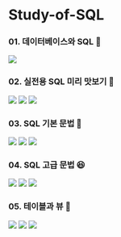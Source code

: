 # Study-of-SQL

### 01. 데이터베이스와 SQL 🧐  
<a href="https://velog.io/@kimminseo9/SQL-01-1-%EB%8D%B0%EC%9D%B4%ED%84%B0%EB%B2%A0%EC%9D%B4%EC%8A%A4-%EC%95%8C%EC%95%84%EB%B3%B4%EA%B8%B0"><img src="https://img.shields.io/badge/01. 데이터베이스 알아보기-0085CA?style=flat-square&logo=velog&logoColor=white"/></a>

### 02. 실전용 SQL 미리 맛보기 🙂
<a href="https://velog.io/@kimminseo9/SQL-02-1-%EB%8D%B0%EC%9D%B4%ED%84%B0%EB%B2%A0%EC%9D%B4%EC%8A%A4-%EB%AA%A8%EB%8D%B8%EB%A7%81"><img src="https://img.shields.io/badge/01. 데이터베이스 모델링-0085CA?style=flat-square&logo=velog&logoColor=white"/></a>
<a href="https://velog.io/@kimminseo9/SQL-02-2-%EB%8D%B0%EC%9D%B4%ED%84%B0%EB%B2%A0%EC%9D%B4%EC%8A%A4-%EC%8B%9C%EC%9E%91%EB%B6%80%ED%84%B0-%EB%81%9D%EA%B9%8C%EC%A7%80"><img src="https://img.shields.io/badge/02. 데이터베이스 시작부터 끝까지-0085CA?style=flat-square&logo=velog&logoColor=white"/></a>
<a href="https://velog.io/@kimminseo9/SQL-02-3-%EB%8D%B0%EC%9D%B4%ED%84%B0%EB%B2%A0%EC%9D%B4%EC%8A%A4-%EA%B0%9C%EC%B2%B4"><img src="https://img.shields.io/badge/03. 데이터베이스 개체-0085CA?style=flat-square&logo=velog&logoColor=white"/></a>    
    
### 03. SQL 기본 문법 🥸
<a href="https://velog.io/@kimminseo9/SQL-03-1-SELECT-FROM-WHERE"><img src="https://img.shields.io/badge/01. SELECT ~ FROM ~ WHERE-0085CA?style=flat-square&logo=velog&logoColor=white"/></a> 
<a href="https://velog.io/@kimminseo9/SQL-03-2-%EC%A2%80-%EB%8D%94-%EA%B9%8A%EA%B2%8C-%EC%95%8C%EC%95%84%EB%B3%B4%EB%8A%94-SELECT-%EB%AC%B8"><img src="https://img.shields.io/badge/02. 좀 더 깊게 알아보는 SELECT 문-0085CA?style=flat-square&logo=velog&logoColor=white"/></a> 
<a href="https://velog.io/@kimminseo9/SQL-03-3-%EB%8D%B0%EC%9D%B4%ED%84%B0-%EB%B3%80%EA%B2%BD%EC%9D%84-%EC%9C%84%ED%95%9C-SQL-%EB%AC%B8"><img src="https://img.shields.io/badge/03. 데이터 변경을 위한 SQL 문-0085CA?style=flat-square&logo=velog&logoColor=white"/></a> 
    
### 04. SQL 고급 문법 😆
<a href="https://velog.io/@kimminseo9/SQL-04-1-MySQL%EC%9D%98-%EB%8D%B0%EC%9D%B4%ED%84%B0-%ED%98%95%EC%8B%9D"><img src="https://img.shields.io/badge/01. MySQL의 데이터 형식-0085CA?style=flat-square&logo=velog&logoColor=white"/></a> 
<a href="https://velog.io/@kimminseo9/SQL-04-2-%EB%91%90-%ED%85%8C%EC%9D%B4%EB%B8%94%EC%9D%84-%EB%AC%B6%EB%8A%94-%EC%A1%B0%EC%9D%B8"><img src="https://img.shields.io/badge/02. 두 테이블을 묶는 조인-0085CA?style=flat-square&logo=velog&logoColor=white"/></a> 
<a href="https://velog.io/@kimminseo9/SQL-04-3-SQL-%ED%94%84%EB%A1%9C%EA%B7%B8%EB%9E%98%EB%B0%8D"><img src="https://img.shields.io/badge/03. SQL 프로그래밍-0085CA?style=flat-square&logo=velog&logoColor=white"/></a> 

### 05. 테이블과 뷰 🤩
<a href="https://velog.io/@kimminseo9/SQL-05-1-SQL-%ED%85%8C%EC%9D%B4%EB%B8%94-%EB%A7%8C%EB%93%A4%EA%B8%B0"><img src="https://img.shields.io/badge/01. SQL 테이블 만들기-0085CA?style=flat-square&logo=velog&logoColor=white"/></a> 
<a href="https://velog.io/@kimminseo9/SQL-05-2-%EC%A0%9C%EC%95%BD%EC%A1%B0%EA%B1%B4%EC%9C%BC%EB%A1%9C-%ED%85%8C%EC%9D%B4%EB%B8%94%EC%9D%84-%EA%B2%AC%EA%B3%A0%ED%95%98%EA%B2%8C"><img src="https://img.shields.io/badge/02. 제약조건으로 테이블을 견고하게-0085CA?style=flat-square&logo=velog&logoColor=white"/></a>
<a href="https://velog.io/@kimminseo9/SQL-05-3-%EA%B0%80%EC%83%81%EC%9D%98-%ED%85%8C%EC%9D%B4%EB%B8%94-%EB%B7%B0"><img src="https://img.shields.io/badge/03. 가상의 테이블: 뷰-0085CA?style=flat-square&logo=velog&logoColor=white"/></a>
